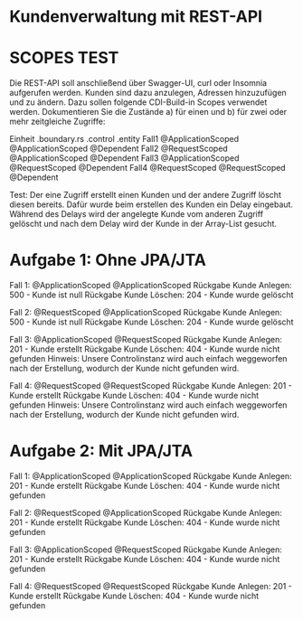 # Kundenverwaltung mit REST-API

# SCOPES TEST

Die REST-API soll anschließend über Swagger-UI, curl oder Insomnia aufgerufen werden.
Kunden sind dazu anzulegen, Adressen hinzuzufügen und zu ändern. Dazu sollen folgende
CDI-Build-in Scopes verwendet werden. Dokumentieren Sie die Zustände a) für einen und b)
für zwei oder mehr zeitgleiche Zugriffe:

Einheit    .boundary.rs        .control              .entity
Fall1    @ApplicationScoped  @ApplicationScoped    @Dependent
Fall2    @RequestScoped      @ApplicationScoped    @Dependent
Fall3    @ApplicationScoped  @RequestScoped        @Dependent
Fall4    @RequestScoped      @RequestScoped        @Dependent

Test: Der eine Zugriff erstellt einen Kunden und der andere Zugriff löscht diesen bereits.
Dafür wurde beim erstellen des Kunden ein Delay eingebaut. 
Während des Delays wird der angelegte Kunde vom anderen Zugriff gelöscht
und nach dem Delay wird der Kunde in der Array-List gesucht.

# Aufgabe 1: Ohne JPA/JTA
Fall 1: @ApplicationScoped  @ApplicationScoped
Rückgabe Kunde Anlegen: 500 - Kunde ist null
Rückgabe Kunde Löschen: 204 - Kunde wurde gelöscht

Fall 2: @RequestScoped      @ApplicationScoped
Rückgabe Kunde Anlegen: 500 - Kunde ist null
Rückgabe Kunde Löschen: 204 - Kunde wurde gelöscht

Fall 3: @ApplicationScoped  @RequestScoped
Rückgabe Kunde Anlegen: 201 - Kunde erstellt
Rückgabe Kunde Löschen: 404 - Kunde wurde nicht gefunden
Hinweis: Unsere Controlinstanz wird auch einfach weggeworfen nach der Erstellung, wodurch der Kunde nicht gefunden wird.

Fall 4: @RequestScoped      @RequestScoped
Rückgabe Kunde Anlegen: 201 - Kunde erstellt
Rückgabe Kunde Löschen: 404 - Kunde wurde nicht gefunden
Hinweis: Unsere Controlinstanz wird auch einfach weggeworfen nach der Erstellung, wodurch der Kunde nicht gefunden wird.

# Aufgabe 2: Mit JPA/JTA
Fall 1: @ApplicationScoped  @ApplicationScoped
Rückgabe Kunde Anlegen: 201 - Kunde erstellt
Rückgabe Kunde Löschen: 404 - Kunde wurde nicht gefunden

Fall 2: @RequestScoped      @ApplicationScoped
Rückgabe Kunde Anlegen: 201 - Kunde erstellt
Rückgabe Kunde Löschen: 404 - Kunde wurde nicht gefunden

Fall 3: @ApplicationScoped  @RequestScoped
Rückgabe Kunde Anlegen: 201 - Kunde erstellt
Rückgabe Kunde Löschen: 404 - Kunde wurde nicht gefunden

Fall 4: @RequestScoped      @RequestScoped
Rückgabe Kunde Anlegen: 201 - Kunde erstellt
Rückgabe Kunde Löschen: 404 - Kunde wurde nicht gefunden
